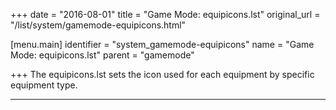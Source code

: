 +++
date = "2016-08-01"
title = "Game Mode: equipicons.lst"
original_url = "/list/system/gamemode-equipicons.html"

[menu.main]
    identifier = "system_gamemode-equipicons"
    name = "Game Mode: equipicons.lst"
    parent = "gamemode"
    
+++
The <span class="lstfile"> equipicons.lst </span> sets the icon used for
each equipment by specific equipment type.

------------------------------------------------------------------------

